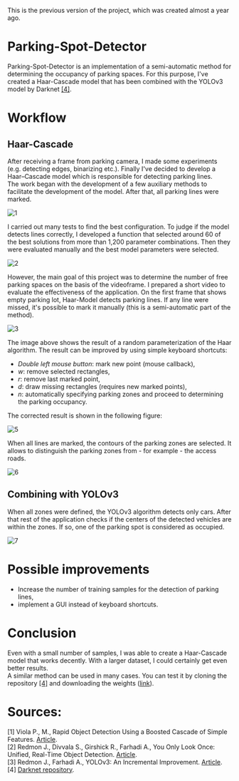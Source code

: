 This is the previous version of the project, which was created almost a year ago.


# Parking-Spot-Detector
Parking-Spot-Detector is an implementation of a semi-automatic method for determining the occupancy of parking spaces. For this purpose, I've created a Haar-Cascade model that has been combined with the YOLOv3 model by Darknet [[4]](https://github.com/pjreddie/darknet).


# Workflow

## Haar-Cascade
After receiving a frame from parking camera, I made some experiments (e.g. detecting edges, binarizing etc.). Finally I've decided to develop a Haar–Cascade model which is responsible for detecting parking lines.\
The work began with the development of a few auxiliary methods to facilitate the development of the model. After that, all parking lines were marked.

![1](https://user-images.githubusercontent.com/76869717/167130691-0dd0b34f-039f-427b-b9b7-183c15f7e287.png)

I carried out many tests to find the best configuration. To judge if the model detects lines correctly, I developed a function that selected around 60 of the best solutions from more than 1,200 parameter combinations. Then they were evaluated manually and the best model parameters were selected.

![2](https://user-images.githubusercontent.com/76869717/167130715-3405ea1f-fd19-4abb-8ad3-9b998caf9afd.png)

However, the main goal of this project was to determine the number of free parking spaces on the basis of the videoframe. I prepared a short video to evaluate the effectiveness of the application.
On the first frame that shows empty parking lot, Haar-Model detects parking lines. If any line were missed, it's possible to mark it manually (this is a semi-automatic part of the method).

![3](https://user-images.githubusercontent.com/76869717/167130738-1f0f0c08-5f51-4c1c-a53f-bbdd5ee4d2c3.jpg)

The image above shows the result of a random parameterization of the Haar algorithm. The result can be improved by using simple keyboard shortcuts:
- *Double left mouse button*: mark new point (mouse callback),
- *w*: remove selected rectangles,
- *r*: remove last marked point,
- *d*: draw missing rectangles (requires new marked points),
- *n*: automatically specifying parking zones and proceed to determining the parking occupancy.

The corrected result is shown in the following figure:

![5](https://user-images.githubusercontent.com/76869717/167130866-4ab910fe-0383-4443-82a5-e620e66f329c.png)

When all lines are marked, the contours of the parking zones are selected. It allows to distinguish the parking zones from - for example - the access roads.

![6](https://user-images.githubusercontent.com/76869717/167130898-1de0b601-fe1d-4566-97ab-2a2309e61c6f.png)

## Combining with YOLOv3

When all zones were defined, the YOLOv3 algorithm detects only cars. After that rest of the application checks if the centers of the detected vehicles are within the zones. If so, one of the parking spot is considered as occupied.

![7](https://user-images.githubusercontent.com/76869717/167130922-d3566bd2-c626-432c-9cbb-c3dce8c9c09e.png)


# Possible improvements

- Increase the number of training samples for the detection of parking lines,
- implement a GUI instead of keyboard shortcuts.


# Conclusion

Even with a small number of samples, I was able to create a Haar-Cascade model that works decently. With a larger dataset, I could certainly get even better results.\
A similar method can be used in many cases. You can test it by cloning the repository [[4]](https://github.com/pjreddie/darknet) and downloading the weights ([link](https://pjreddie.com/media/files/yolov3.weights)). 


# Sources:
[1] Viola P., M., Rapid Object Detection Using a Boosted Cascade of Simple Features. [Article](http://citeseerx.ist.psu.edu/viewdoc/summary?doi=10.1.1.415.8118).\
[2] Redmon J., Divvala S., Girshick R., Farhadi A., You Only Look Once: Unified, Real-Time Object Detection. [Article](https://pjreddie.com/media/files/papers/yolo_1.pdf).\
[3] Redmon J., Farhadi A., YOLOv3: An Incremental Improvement. [Article](https://pjreddie.com/media/files/papers/YOLOv3.pdf).\
[4] [Darknet repository](https://github.com/pjreddie/darknet).
